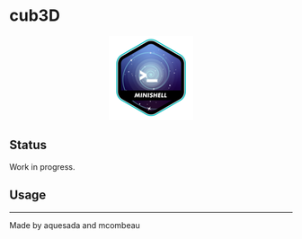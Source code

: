 # cub3D

<p align="center">
  <img src="https://github.com/mcombeau/mcombeau/blob/main/42_badges/minishelle.png" alt="Minishell 42 project badge"/>
</p>

## Status

Work in progress.

## Usage


---
Made by aquesada and mcombeau
